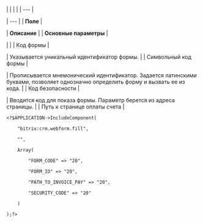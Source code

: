 |  |  |  |
| --- |

| --- |
| **Поле** |

| **Описание** |
| **Основные параметры** |

| |
| Код формы |

| Указывается уникальный идентификатор формы. |
| Символьный код формы |

| Прописывается мнемонический идентификатор. Задается латинскими буквами, позволяет однозначно определить форму и вызвать ее из кода. |
| Код безопасности |

| Вводится код для показа формы. Параметр берется из адреса страницы. |
| Путь к странице оплаты счета |

```
<?$APPLICATION->IncludeComponent(

	"bitrix:crm.webform.fill",

	"",

	Array(

		"FORM_CODE" => "20",

		"FORM_ID" => "20",

		"PATH_TO_INVOICE_PAY" => "20",

		"SECURITY_CODE" => "20"

	)

);?>


```
